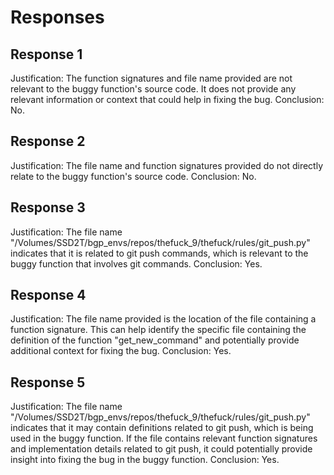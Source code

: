 # Responses
## Response 1
Justification: The function signatures and file name provided are not relevant to the buggy function's source code. It does not provide any relevant information or context that could help in fixing the bug.
Conclusion: No.

## Response 2
Justification: The file name and function signatures provided do not directly relate to the buggy function's source code. 
Conclusion: No.

## Response 3
Justification: The file name "/Volumes/SSD2T/bgp_envs/repos/thefuck_9/thefuck/rules/git_push.py" indicates that it is related to git push commands, which is relevant to the buggy function that involves git commands.
Conclusion: Yes.

## Response 4
Justification: The file name provided is the location of the file containing a function signature. This can help identify the specific file containing the definition of the function "get_new_command" and potentially provide additional context for fixing the bug.
Conclusion: Yes.

## Response 5
Justification: The file name "/Volumes/SSD2T/bgp_envs/repos/thefuck_9/thefuck/rules/git_push.py" indicates that it may contain definitions related to git push, which is being used in the buggy function. If the file contains relevant function signatures and implementation details related to git push, it could potentially provide insight into fixing the bug in the buggy function.
Conclusion: Yes.

